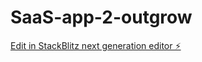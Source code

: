 # SaaS-app-2-outgrow

[Edit in StackBlitz next generation editor ⚡️](https://stackblitz.com/~/github.com/NateAtForrest/SaaS-app-2-outgrow)